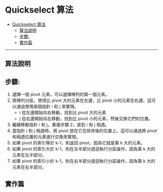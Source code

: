 # Quickselect 算法

- [Quickselect 算法](#quickselect-算法)
  - [算法說明](#算法說明)
  - [步驟:](#步驟)
  - [實作篇](#實作篇)

---

## 算法說明

## 步驟:

1. 選擇一個 pivot 元素，可以選擇陣列的第一個元素。
2. 將陣列分區，使得比 pivot 大的元素在左邊，比 pivot 小的元素在右邊。這可以通過使用兩個指針 i 和 j 來實現。
   - i 從左邊開始向右移動，找到比 pivot 大的元素
   - j 從右邊開始向左移動，找到比 pivot 小的元素，然後交換它們的位置。
3. 繼續移動指針 i 和 j，重複步驟 2，直到 i 和 j 相遇。
4. 當指針 i 和 j 相遇時，將 pivot 放在它在排序後的位置上。這可以通過將 pivot 和相遇位置的元素進行交換來實現。
5. 如果 pivot 的索引等於 k-1，則返回 pivot，因為它就是第 k 大的元素。
6. 如果 pivot 的索引大於 k-1，則在左半部分遞迴執行分區操作，因為第 k 大的元素在左半部分。
7. 如果 pivot 的索引小於 k-1，則在右半部分遞迴執行分區操作，因為第 k 大的元素在右半部分。

## 實作篇
